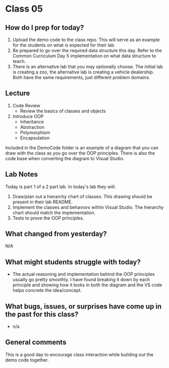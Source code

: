 # Class 05

## How do I prep for today?
1. Upload the demo code to the class repo. This will serve as an example for the students on what is expected for their lab.
1. Be prepared to go over the required data structure this day. Refer to the Common Curriculum Day 5 implementation on what data structure to teach.
1. There is an alternative lab that you may optionally choose. The initial lab is creating a zoo, the alternative lab is creating a vehicle dealership. Both have the same requirements, just different problem domains.

## Lecture
1. Code Review
   - Review the basics of classes and objects
1. Introduce OOP
     - Inheritance 
     - Abstraction
     - Polymorphism
     - Encapsulation

Included in the DemoCode folder is an example of a diagram that you can draw with the class as you 
go over the OOP principles. There is also the code base when converting the diagram to Visual Studio. 

## Lab Notes
Today is part 1 of a 2 part lab. In today's lab they will:
1. Draw/plan out a hierarchy chart of classes. This drawing should be present in their lab README.
1. Implement the classes and behaviors within Visual Studio. The hierarchy chart should match the implementation.
1. Tests to prove the OOP principles.

## What changed from yesterday? 
N/A

## What might students struggle with today? 
- The actual reasoning and implementation behind the OOP principles usually go pretty smoothly. I have found 
breaking it down by each principle and showing how it looks in both the diagram and the VS code helps concrete the idea/concept.

## What bugs, issues, or surprises have come up in the past for this class?
- n/a

## General comments
This is a good day to encourage class interaction while building out the demo code together.
